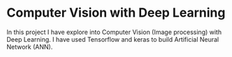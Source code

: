 # Computer Vision with Deep Learning
In this project I have explore into Computer Vision (Image processing) with Deep Learning.
I have used Tensorflow and keras to build Artificial Neural Network (ANN).
